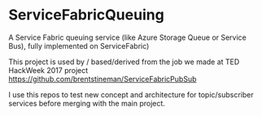 # ServiceFabricQueuing
A Service Fabric queuing service (like Azure Storage Queue or Service Bus), fully implemented on ServiceFabric)

This project is used by / based/derived from the job we made at TED HackWeek 2017 project https://github.com/brentstineman/ServiceFabricPubSub

I use this repos to test new concept and architecture for topic/subscriber services before merging with the main project.

